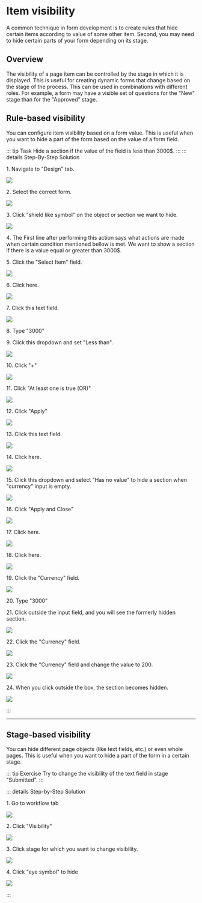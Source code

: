 # Item visibility
A common technique in form development is to create rules that hide certain items according to value of some other item. Second, you may need to hide certain parts of your form depending on its stage. 

## Overview

The visibility of a page item can be controlled by the stage in which it is displayed. This is useful for
creating dynamic forms that change based on the stage of the process. This can be used in combinations with different
roles. For example, a form may have a visible set of questions for the "New" stage than for the "Approved" stage.


## Rule-based visibility

You can configure item visibility based on a form value. This is useful when you want to hide a part of the form based on the
value of a form field.

::: tip Task
Hide a section if the value of the field is less than 3000$.
:::
::: details Step-By-Step Solution

1\. Navigate to "Design" tab.

![](/basics/fb3a0b62-3395-48b0-bcc4-504cfa35a9cb.png)

2\. Select the correct form.

![](/basics/b69084d1-7e6e-47d2-8de6-1cb4798b5989.png)

3\. Click "shield like symbol" on the object or section we want to hide.

![](/basics/8bcf3c31-4ded-4bc5-96ba-d4ab92a1a13c.png)

4\. The First line after performing this action says what actions are made when certain condition mentioned bellow is met. We
want to show a section if there is a value equal or greater than 3000$.

5\. Click the "Select Item" field.

![](/basics/800724b6-7c83-4aad-86bc-b16998b938b5.png)

6\. Click here.

![](/basics/8466f62e-5d70-4c46-8ba0-dc0db95e9ad5.png)

7\. Click this text field.

![](/basics/04f7af72-c2cd-426d-b9aa-8c800c40a7db.png)

8\. Type "3000"

9\. Click this dropdown and set "Less than".

![](/basics/e5a8962f-0e9f-4ec0-a416-2dd6f60b84f3.png)

10\. Click "+"

![](/basics/d10d2a2a-e236-473f-ab49-7fdf4fa6e474.png)

11\. Click "At least one is true (OR)"

![](/basics/991e8076-d1e3-4904-a9f4-0034883f73cb.png)

12\. Click "Apply"

![](/basics/bddece92-d324-4b97-912b-20d731a6225a.png)

13\. Click this text field.

![](/basics/e10995e0-484d-4368-86df-d05070030b82.png)

14\. Click here.

![](/basics/3322f7d6-3f06-4c1e-aef7-6690abc3cc0a.png)

15\. Click this dropdown and select "Has no value" to hide a section when "currency" input is empty.

![](/basics/a6a557cb-d7fb-4b90-98f3-491c260b2908.png)

16\. Click "Apply and Close"

![](/basics/31c281be-90b4-486b-b92a-34f466535718.png)

17\. Click here.

![](/basics/6743c66f-8381-4778-ac35-f4ba118d6faf.png)

18\. Click here.

![](/basics/5b7b7dd0-8054-48b2-8e02-8d951c006ed0.png)

19\. Click the "Currency" field.

![](/basics/4fb30b20-d5a4-4c22-9f7d-1dc024f3cae9.png)

20\. Type "3000"

21\. Click outside the input field, and you will see the formerly hidden section.

![](/basics/ab3f1e60-dc3a-41de-b86e-2b04c3c9ed1a.png)

22\. Click the "Currency" field.

![](/basics/9bf7440c-6a50-4470-926c-7a70d4a5ae58.png)

23\. Click the "Currency" field and change the value to 200.

![](/basics/ffcbce73-b101-4f70-9e4f-c1952e461fb5.png)

24\. When you click outside the box, the section becomes hidden.

![](/basics/d48a09ec-68d3-4770-8f9f-7433afbb0a59.png)

:::


---

## Stage-based visibility

You can hide different page objects (like text fields, etc.) or even whole pages. This is useful when you want to hide a part of the form in a
certain stage.

::: tip Exercise
Try to change the visibility of the text field in stage "Submitted".
:::

::: details Step-by-Step Solution

1\. Go to workflow tab

![](/basics/e59fea42-befe-48d8-9f3c-0cacaf681884.png)

2\. Click "Visibility"

![](/basics/7b13c79d-01be-4dcc-9a29-a8a413d6ec19.png)

3\. Click stage for which you want to change visibility.

![](/basics/15adf414-c704-48a7-b8e1-df15a97db021.png)

4\. Click "eye symbol" to hide

![](/basics/4dfb4c22-9cda-435e-993d-569f987a26d1.png)

:::
